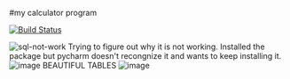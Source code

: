 #my calculator program

[![Build Status](https://app.travis-ci.com/MysticIS218/calc_example.svg?branch=development)](https://app.travis-ci.com/MysticIS218/calc_example)


![sql-not-work](https://user-images.githubusercontent.com/91106087/145696945-94ada7a5-7758-49bf-b0c4-435c730b1576.png)
Trying to figure out why it is not working. Installed the package but pycharm doesn't recongnize it and wants to keep installing it. 
![image](https://user-images.githubusercontent.com/91106087/146010929-f04c26b4-9f44-4f38-b2be-e607a4d028d0.png)
BEAUTIFUL TABLES
![image](https://user-images.githubusercontent.com/91106087/146012657-5b933e74-b38e-4d1b-b9a2-f0d3d0950bdc.png)
